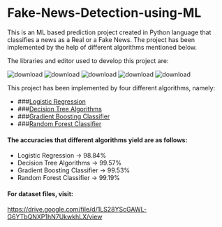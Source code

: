 # Fake-News-Detection-using-ML

This is an ML based prediction project created in Python language that classifies a news as a Real or a Fake News. The project has been implemented by the help 
of different algorithms mentioned below.

The libraries and editor used to develop this project are:

![download](https://user-images.githubusercontent.com/61355945/148581656-c4c9a2eb-8a3d-42c3-88b7-abf52d5fd3b0.png)
![download](https://user-images.githubusercontent.com/61355945/148581727-19499d09-fbf2-4695-90ae-d8899b6ff1f3.png)
![download](https://user-images.githubusercontent.com/61355945/148581879-4acabf6b-0c6a-4d5e-8035-38fd6c562616.png)
![download](https://user-images.githubusercontent.com/61355945/148581953-82e60f28-3856-4815-a96d-3165213b2d54.png)
![download](https://user-images.githubusercontent.com/61355945/148582291-19fcada6-7367-4a85-981d-f17f084123c1.png)

This project has been implemented by four different algorithms, namely:
- ###[Logistic Regression](https://ml-cheatsheet.readthedocs.io/en/latest/logistic_regression.html)
- ###[Decision Tree Algorithms](https://www.xoriant.com/blog/product-engineering/decision-trees-machine-learning-algorithm.html)
- ###[Gradient Boosting Classifier](https://www.analyticsvidhya.com/blog/2021/04/how-the-gradient-boosting-algorithm-works/)
- ###[Random Forest Classifier](https://towardsdatascience.com/understanding-random-forest-58381e0602d2)

#### The accuracies that different algorithms yield are as follows:

- Logistic Regression -> 98.84%
- Decision Tree Algorithms -> 99.57%
- Gradient Boosting Classifier -> 99.53%
- Random Forest Classifier -> 99.19%

#### For dataset files, visit:
https://drive.google.com/file/d/1LS28YScGAWL-G6YTbQNXP1hN7UkwkhLX/view

